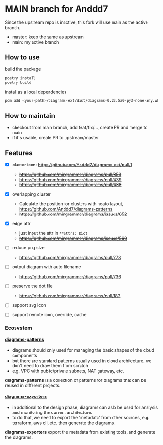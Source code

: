# MAIN branch for Anddd7

Since the upstream repo is inactive, this fork will use main as the active branch.

- master: keep the same as upstream
- main: my active branch

## How to use

build the package

```sh
poetry install
poetry build
```

install as a local dependencies

```sh
pdm add <your-path>/diagrams-ext/dist/diagrams-0.23.5a0-py3-none-any.whl 
```

## How to maintain

- checkout from main branch, add feat/fix/..., create PR and merge to main
- if it's usable, create PR to upstream/master

## Features

- [x] cluster icon: <https://github.com/Anddd7/diagrams-ext/pull/1>
  - ~~<https://github.com/mingrammer/diagrams/pull/853>~~
  - ~~<https://github.com/mingrammer/diagrams/pull/439>~~
  - ~~<https://github.com/mingrammer/diagrams/pull/438>~~
- [x] overlapping cluster
  - Calculate the position for clusters with neato layout, <https://github.com/Anddd7/diagrams-patterns>
  - ~~<https://github.com/mingrammer/diagrams/issues/852>~~
- [x] edge attr
  - just input the attr in `**attrs: Dict`
  - ~~<https://github.com/mingrammer/diagrams/issues/560>~~

- [ ] reduce png size
  - <https://github.com/mingrammer/diagrams/pull/773>

- [ ] output diagram with auto filename
  - <https://github.com/mingrammer/diagrams/pull/736>

- [ ] preserve the dot file
  - <https://github.com/mingrammer/diagrams/pull/182>

- [ ] support svg icon

- [ ] support remote icon, override, cache

### Ecosystem

#### [diagrams-patterns](https://github.com/Anddd7/diagrams-patterns)
  
- diagrams should only used for managing the basic shapes of the cloud components
- but there are standard patterns usually used in cloud architecture, we don't need to draw them from scratch
- e.g. VPC with public/private subnets, NAT gateway, etc.

**diagrams-patterns** is a collection of patterns for diagrams that can be reused in different projects.

#### [diagrams-exporters](https://github.com/Anddd7/diagrams-exporters)

- in additional to the design phase, diagrams can aslo be used for analysis and monitoring the current architecture.
- to do that, we need to export the 'metadata' from other sources, e.g. terraform, aws cli, etc. then generate the diagrams.

**diagrams-exporters** export the metadata from existing tools, and generate the diagrams.
